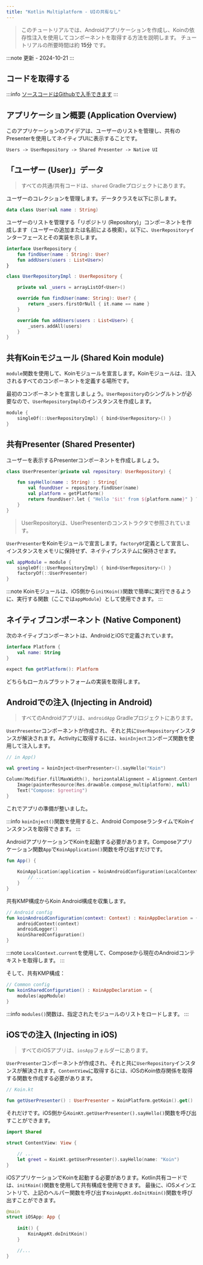 ```yaml
---
title: "Kotlin Multiplatform - UIの共有なし"
---
```

> このチュートリアルでは、Androidアプリケーションを作成し、Koinの依存性注入を使用してコンポーネントを取得する方法を説明します。
> チュートリアルの所要時間は約 __15分__ です。

:::note
更新 - 2024-10-21
:::

## コードを取得する

:::info
[ソースコードはGithubで入手できます](https://github.com/InsertKoinIO/koin-getting-started/tree/main/KotlinMultiplatform)
:::

## アプリケーション概要 (Application Overview)

このアプリケーションのアイデアは、ユーザーのリストを管理し、共有のPresenterを使用してネイティブUIに表示することです。

`Users -> UserRepository -> Shared Presenter -> Native UI`

## 「ユーザー (User)」データ

> すべての共通/共有コードは、`shared` Gradleプロジェクトにあります。

ユーザーのコレクションを管理します。データクラスを以下に示します。

```kotlin
data class User(val name : String)
```

ユーザーのリストを管理する「リポジトリ (Repository)」コンポーネントを作成します（ユーザーの追加または名前による検索）。以下に、`UserRepository`インターフェースとその実装を示します。

```kotlin
interface UserRepository {
    fun findUser(name : String): User?
    fun addUsers(users : List<User>)
}

class UserRepositoryImpl : UserRepository {

    private val _users = arrayListOf<User>()

    override fun findUser(name: String): User? {
        return _users.firstOrNull { it.name == name }
    }

    override fun addUsers(users : List<User>) {
        _users.addAll(users)
    }
}
```

## 共有Koinモジュール (Shared Koin module)

`module`関数を使用して、Koinモジュールを宣言します。Koinモジュールは、注入されるすべてのコンポーネントを定義する場所です。

最初のコンポーネントを宣言しましょう。`UserRepository`のシングルトンが必要なので、`UserRepositoryImpl`のインスタンスを作成します。

```kotlin
module {
    singleOf(::UserRepositoryImpl) { bind<UserRepository>() }
}
```

## 共有Presenter (Shared Presenter)

ユーザーを表示するPresenterコンポーネントを作成しましょう。

```kotlin
class UserPresenter(private val repository: UserRepository) {

    fun sayHello(name : String) : String{
        val foundUser = repository.findUser(name)
        val platform = getPlatform()
        return foundUser?.let { "Hello '$it' from ${platform.name}" } ?: "User '$name' not found!"
    }
}
```

> UserRepositoryは、UserPresenterのコンストラクタで参照されています。

`UserPresenter`をKoinモジュールで宣言します。`factoryOf`定義として宣言し、インスタンスをメモリに保持せず、ネイティブシステムに保持させます。

```kotlin
val appModule = module {
    singleOf(::UserRepositoryImpl) { bind<UserRepository>() }
    factoryOf(::UserPresenter)
}
```

:::note
Koinモジュールは、iOS側から`initKoin()`関数で簡単に実行できるように、実行する関数（ここでは`appModule`）として使用できます。
:::

## ネイティブコンポーネント (Native Component)

次のネイティブコンポーネントは、AndroidとiOSで定義されています。

```kotlin
interface Platform {
    val name: String
}

expect fun getPlatform(): Platform
```

どちらもローカルプラットフォームの実装を取得します。

## Androidでの注入 (Injecting in Android)

> すべてのAndroidアプリは、`androidApp` Gradleプロジェクトにあります。

`UserPresenter`コンポーネントが作成され、それと共に`UserRepository`インスタンスが解決されます。Activityに取得するには、`koinInject`コンポーズ関数を使用して注入します。

```kotlin
// in App()

val greeting = koinInject<UserPresenter>().sayHello("Koin")

Column(Modifier.fillMaxWidth(), horizontalAlignment = Alignment.CenterHorizontally) {
    Image(painterResource(Res.drawable.compose_multiplatform), null)
    Text("Compose: $greeting")
}
```

これでアプリの準備が整いました。

:::info
`koinInject()`関数を使用すると、Android ComposeランタイムでKoinインスタンスを取得できます。
:::

AndroidアプリケーションでKoinを起動する必要があります。Composeアプリケーション関数`App`で`KoinApplication()`関数を呼び出すだけです。

```kotlin
fun App() {
    
    KoinApplication(application = koinAndroidConfiguration(LocalContext.current)){
        // ...
    }
}
```

共有KMP構成からKoin Android構成を収集します。

```kotlin
// Android config
fun koinAndroidConfiguration(context: Context) : KoinAppDeclaration = {
    androidContext(context)
    androidLogger()
    koinSharedConfiguration()
}
```

:::note
`LocalContext.current`を使用して、Composeから現在のAndroidコンテキストを取得します。
:::

そして、共有KMP構成：

```kotlin
// Common config
fun koinSharedConfiguration() : KoinAppDeclaration = {
    modules(appModule)
}
```

:::info
`modules()`関数は、指定されたモジュールのリストをロードします。
:::

## iOSでの注入 (Injecting in iOS)

> すべてのiOSアプリは、`iosApp`フォルダーにあります。

`UserPresenter`コンポーネントが作成され、それと共に`UserRepository`インスタンスが解決されます。`ContentView`に取得するには、iOSのKoin依存関係を取得する関数を作成する必要があります。

```kotlin
// Koin.kt

fun getUserPresenter() : UserPresenter = KoinPlatform.getKoin().get()
```

それだけです。iOS側から`KoinKt.getUserPresenter().sayHello()`関数を呼び出すことができます。

```swift
import Shared

struct ContentView: View {

    // ...
    let greet = KoinKt.getUserPresenter().sayHello(name: "Koin")
}
```

iOSアプリケーションでKoinを起動する必要があります。Kotlin共有コードでは、`initKoin()`関数を使用して共有構成を使用できます。
最後に、iOSメインエントリで、上記のヘルパー関数を呼び出す`KoinAppKt.doInitKoin()`関数を呼び出すことができます。

```swift
@main
struct iOSApp: App {
    
    init() {
        KoinAppKt.doInitKoin()
    }

    //...
}
```
```